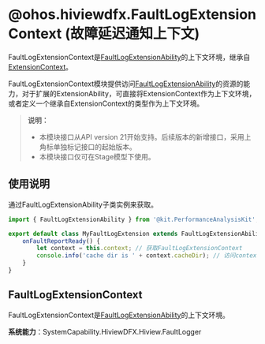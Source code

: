 # @ohos.hiviewdfx.FaultLogExtensionContext (故障延迟通知上下文)
<!--Kit: Performance Analysis Kit-->
<!--Subsystem: HiviewDFX-->
<!--Owner: @hello_harmony-->
<!--Designer: @StevenLai1994-->
<!--Tester: @gcw_KuLfPSbe-->
<!--Adviser: @foryourself-->

FaultLogExtensionContext是[FaultLogExtensionAbility](js-apis-hiviewdfx-FaultLogExtensionAbility.md)的上下文环境，继承自[ExtensionContext](../apis-ability-kit/js-apis-inner-application-extensionContext.md)。

FaultLogExtensionContext模块提供访问[FaultLogExtensionAbility](js-apis-hiviewdfx-FaultLogExtensionAbility.md)的资源的能力，对于扩展的ExtensionAbility，可直接将ExtensionContext作为上下文环境，或者定义一个继承自ExtensionContext的类型作为上下文环境。

> **说明：**
>
> - 本模块接口从API version 21开始支持。后续版本的新增接口，采用上角标单独标记接口的起始版本。
> - 本模块接口仅可在Stage模型下使用。

## 使用说明

通过FaultLogExtensionAbility子类实例来获取。
```ts
import { FaultLogExtensionAbility } from '@kit.PerformanceAnalysisKit';

export default class MyFaultLogExtension extends FaultLogExtensionAbility {
    onFaultReportReady() {
        let context = this.context; // 获取FaultLogExtensionContext
        console.info('cache dir is ' + context.cacheDir); // 访问context中的成员
    }
}
```

## FaultLogExtensionContext

FaultLogExtensionContext是[FaultLogExtensionAbility](js-apis-hiviewdfx-FaultLogExtensionAbility.md)的上下文环境。

**系统能力**：SystemCapability.HiviewDFX.Hiview.FaultLogger
